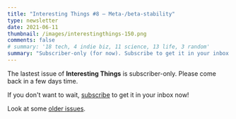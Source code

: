 ```yaml
---
title: "Interesting Things #8 — Meta-/beta-stability"
type: newsletter
date: 2021-06-11
thumbnail: /images/interestingthings-150.png
comments: false
# summary: '18 tech, 4 indie biz, 11 science, 13 life, 3 random'
summary: "Subscriber-only (for now). Subscribe to get it in your inbox now!"
---
```


The lastest issue of **Interesting Things** is subscriber-only. Please come back in a few days time.

If you don't want to wait, [subscribe](/newsletter) to get it in your inbox now!

Look at some [older issues](/interesting-things).
